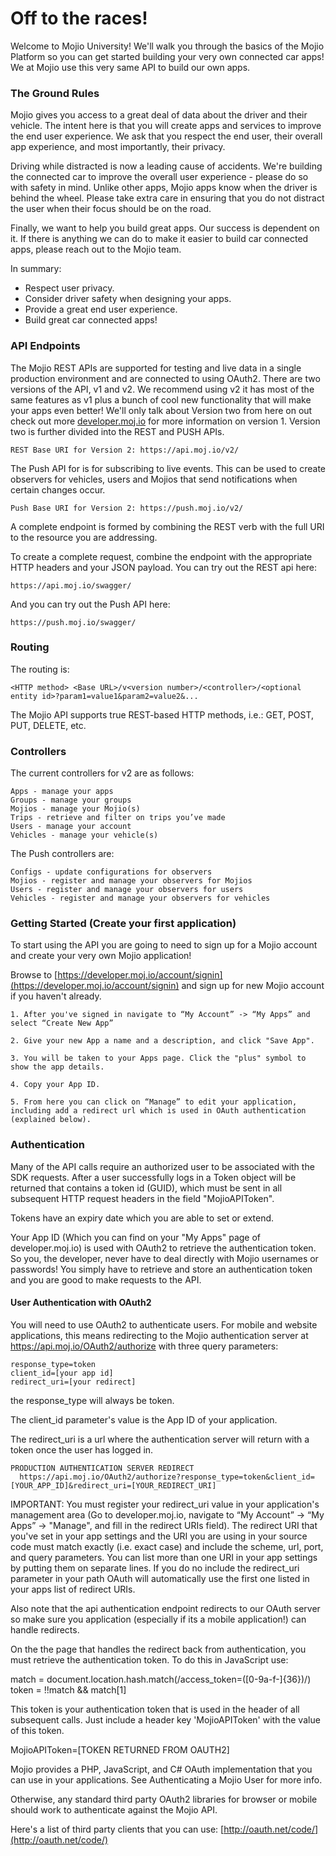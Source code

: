 # Off to the races! #

Welcome to Mojio University! We'll walk you through the basics of the Mojio Platform so you can get started building your very own connected car apps! We at Mojio use this very same API to build our own apps.

### The Ground Rules ###

Mojio gives you access to a great deal of data about the driver and their vehicle. The intent here is that you will create apps and services to improve the end user experience. We ask that you respect the end user, their overall app experience, and most importantly, their privacy.

Driving while distracted is now a leading cause of accidents. We're building the connected car to improve the overall user experience - please do so with safety in mind. Unlike other apps, Mojio apps know when the driver is behind the wheel. Please take extra care in ensuring that you do not distract the user when their focus should be on the road.

Finally, we want to help you build great apps. Our success is dependent on it. If there is anything we can do to make it easier to build car connected apps, please reach out to the Mojio team. 

In summary:

* Respect user privacy.
* Consider driver safety when designing your apps.
* Provide a great end user experience.
* Build great car connected apps!

### API Endpoints ###

The Mojio REST APIs are supported for testing and live data in a single production environment and are connected to using OAuth2. There are two versions of the API, v1 and v2. We recommend using v2 it has most of the same features as v1 plus a bunch of cool new functionality that will make your apps even better! We'll only talk about Version two from here on out check out more [developer.moj.io](https://developer.moj.io) for more information on version 1. Version two is further divided into the REST and PUSH APIs. 

	REST Base URI for Version 2: https://api.moj.io/v2/

 The Push API for is for subscribing to live events. This can be used  to create observers for vehicles, users and Mojios that send notifications when certain changes occur.

    Push Base URI for Version 2: https://push.moj.io/v2/

A complete endpoint is formed by combining the REST verb with the full URI to the resource you are addressing.

To create a complete request, combine the endpoint with the appropriate HTTP headers and your JSON payload. You can try out the REST api here: 

    https://api.moj.io/swagger/

And you can try out the Push API here: 

    https://push.moj.io/swagger/

### Routing ###

The routing is:

	<HTTP method> <Base URL>/v<version number>/<controller>/<optional entity id>?param1=value1&param2=value2&...

The Mojio API supports true REST-based HTTP methods, i.e.: GET, POST, PUT, DELETE, etc.

### Controllers ###

The current controllers for v2 are as follows:

    Apps - manage your apps
    Groups - manage your groups
    Mojios - manage your Mojio(s)
    Trips - retrieve and filter on trips you’ve made
    Users - manage your account
    Vehicles - manage your vehicle(s)

The Push controllers are:

    Configs - update configurations for observers
    Mojios - register and manage your observers for Mojios
    Users - register and manage your observers for users
    Vehicles - register and manage your observers for vehicles


### Getting Started (Create your first application) ###

To start using the API you are going to need to sign up for a Mojio account and create your very own Mojio application!

Browse to [https://developer.moj.io/account/signin](https://developer.moj.io/account/signin) and sign up for new Mojio account if you haven't already.

    1. After you've signed in navigate to “My Account” -> “My Apps” and select “Create New App”

    2. Give your new App a name and a description, and click "Save App".

    3. You will be taken to your Apps page. Click the "plus" symbol to show the app details.

    4. Copy your App ID.

    5. From here you can click on “Manage” to edit your application, including add a redirect url which is used in OAuth authentication (explained below).


### Authentication ###

Many of the API calls require an authorized user to be associated with the SDK requests. After a user successfully logs in a Token object will be returned that contains a token id (GUID), which must be sent in all subsequent HTTP request headers in the field "MojioAPIToken".

Tokens have an expiry date which you are able to set or extend.

Your App ID (Which you can find on your "My Apps" page of developer.moj.io) is used with OAuth2 to retrieve the authentication token. So you, the developer, never have to deal directly with Mojio usernames or passwords! You simply have to retrieve and store an authentication token and you are good to make requests to the API. 


#### User Authentication with OAuth2 ####

You will need to use OAuth2 to authenticate users. For mobile and website applications, this means redirecting to the Mojio authentication server at https://api.moj.io/OAuth2/authorize with three query parameters:

    response_type=token
    client_id=[your app id]
    redirect_uri=[your redirect]

the response_type will always be token.

The client_id parameter's value is the App ID of your application.

The redirect_uri is a url where the authentication server will return with a token once the user has logged in.

	PRODUCTION AUTHENTICATION SERVER REDIRECT 
	  https://api.moj.io/OAuth2/authorize?response_type=token&client_id=[YOUR_APP_ID]&redirect_uri=[YOUR_REDIRECT_URI]

IMPORTANT: You must register your redirect\_uri value in your application's management area (Go to developer.moj.io, navigate to “My Account” -> “My Apps” -> "Manage", and fill in the redirect URIs field). The redirect URI that you've set in your app settings and the URI you are using in your source code must match exactly (i.e. exact case) and include the scheme, url, port, and query parameters. You can list more than one URI in your app settings by putting them on separate lines. If you do no include the redirect\_uri parameter in your path OAuth will automatically use the first one listed in your apps list of redirect URIs. 

Also note that the api authentication endpoint redirects to our OAuth server so make sure you application (especially if its a mobile application!) can handle redirects. 

On the the page that handles the redirect back from authentication, you must retrieve the authentication token. To do this in JavaScript use:

match = document.location.hash.match(/access_token=([0-9a-f-]{36})/)
token = !!match && match[1]

This token is your authentication token that is used in the header of all subsequent calls. Just include a header key 'MojioAPIToken' with the value of this token.

MojioAPIToken=[TOKEN RETURNED FROM OAUTH2]

Mojio provides a PHP, JavaScript, and C# OAuth implementation that you can use in your applications. See Authenticating a Mojio User for more info.

Otherwise, any standard third party OAuth2 libraries for browser or mobile should work to authenticate against the Mojio API.

Here's a list of third party clients that you can use: [http://oauth.net/code/](http://oauth.net/code/)